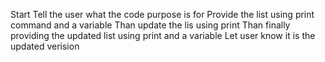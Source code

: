 Start 
Tell the user what the code purpose is for
Provide the list using print command and a variable
Than update the lis using print
Than finally providing the updated list using print and a variable
Let user know it is the updated verision